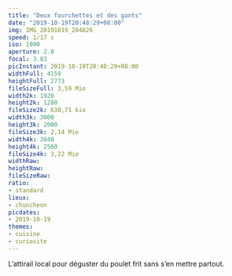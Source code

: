 ```yaml
---
title: "Deux fourchettes et des gants"
date: "2019-10-19T20:48:29+08:00"
img: IMG_20191019_204826
speed: 1/17 s
iso: 1000
aperture: 2.0
focal: 3.83
picInstant: 2019-10-19T20:48:29+08:00
widthFull: 4159
heightFull: 2773
fileSizeFull: 3,59 Mio
width2k: 1920
height2k: 1280
fileSize2k: 630,71 kio
width3k: 3000
height3k: 2000
fileSize3k: 2,14 Mio
width4k: 3840
height4k: 2560
fileSize4k: 3,22 Mio
widthRaw: 
heightRaw: 
fileSizeRaw: 
ratio:
- standard
lieux:
- chuncheon
picdates:
- 2019-10-19
themes:
- cuisine
- curiosite
---
```


L’attirail local pour déguster du poulet frit sans s’en mettre partout.